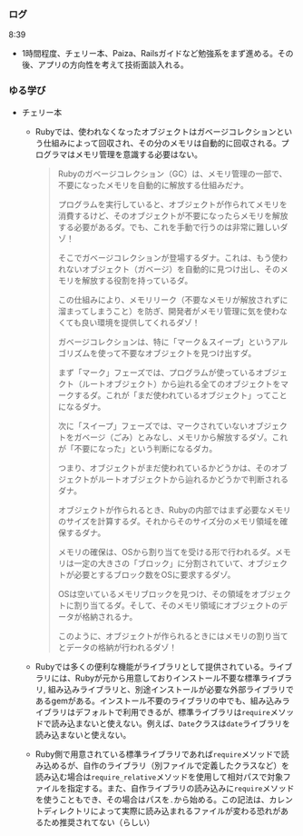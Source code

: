 ### ログ
8:39  
- 1時間程度、チェリー本、Paiza、Railsガイドなど勉強系をまず進める。その後、アプリの方向性を考えて技術面談入れる。  


### ゆる学び
- チェリー本  
  - Rubyでは、使われなくなったオブジェクトはガベージコレクションという仕組みによって回収され、その分のメモリは自動的に回収される。プログラマはメモリ管理を意識する必要はない。
    > Rubyのガベージコレクション（GC）は、メモリ管理の一部で、不要になったメモリを自動的に解放する仕組みだナ。  
    >    
    > プログラムを実行していると、オブジェクトが作られてメモリを消費するけど、そのオブジェクトが不要になったらメモリを解放する必要があるダ。でも、これを手動で行うのは非常に難しいダゾ！  
    >     
    > そこでガベージコレクションが登場するダナ。これは、もう使われないオブジェクト（ガベージ）を自動的に見つけ出し、そのメモリを解放する役割を持っているダ。  
    >    
    > この仕組みにより、メモリリーク（不要なメモリが解放されずに溜まってしまうこと）を防ぎ、開発者がメモリ管理に気を使わなくても良い環境を提供してくれるダゾ！   
    >  
    >     
    >  ガベージコレクションは、特に「マーク＆スイープ」というアルゴリズムを使って不要なオブジェクトを見つけ出すダ。
    >  
    > まず「マーク」フェーズでは、プログラムが使っているオブジェクト（ルートオブジェクト）から辿れる全てのオブジェクトをマークするダ。これが「まだ使われているオブジェクト」ってことになるダナ。
    >  
    >  次に「スイープ」フェーズでは、マークされていないオブジェクトをガベージ（ごみ）とみなし、メモリから解放するダゾ。これが「不要になった」という判断になるダカ。
    >  
    >  つまり、オブジェクトがまだ使われているかどうかは、そのオブジェクトがルートオブジェクトから辿れるかどうかで判断されるダナ。
    >
    > オブジェクトが作られるとき、Rubyの内部ではまず必要なメモリのサイズを計算するダ。それからそのサイズ分のメモリ領域を確保するダナ。
    >  
    > メモリの確保は、OSから割り当てを受ける形で行われるダ。メモリは一定の大きさの「ブロック」に分割されていて、オブジェクトが必要とするブロック数をOSに要求するダゾ。
    >  
    > OSは空いているメモリブロックを見つけ、その領域をオブジェクトに割り当てるダ。そして、そのメモリ領域にオブジェクトのデータが格納されるナ。
    >  
    > このように、オブジェクトが作られるときにはメモリの割り当てとデータの格納が行われるダゾ！  
    
  - Rubyでは多くの便利な機能がライブラリとして提供されている。ライブラリには、Rubyが元から用意しておりインストール不要な標準ライブラリ, 組み込みライブラリと、別途インストールが必要な外部ライブラリであるgemがある。インストール不要のライブラリの中でも、組み込みライブラリはデフォルトで利用できるが、標準ライブラリは`require`メソッドで読み込まないと使えない。例えば、`Date`クラスは`date`ライブラリを読み込まないと使えない。  
  - Ruby側で用意されている標準ライブラリであれば`require`メソッドで読み込めるが、自作のライブラリ（別ファイルで定義したクラスなど）を読み込む場合は`require_relative`メソッドを使用して相対パスで対象ファイルを指定する。また、自作ライブラリの読み込みに`require`メソッドを使うこともでき、その場合はパスを`.`から始める。この記法は、カレントディレクトリによって実際に読み込まれるファイルが変わる恐れがあるため推奨されてない（らしい）
